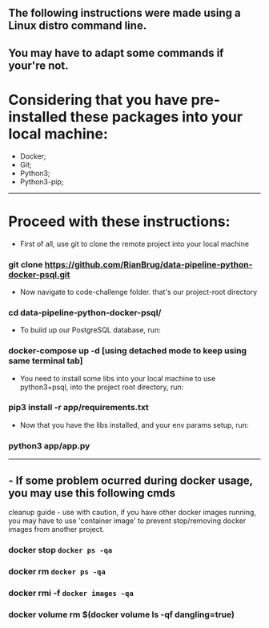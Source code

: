 ## The following instructions were made using a Linux distro command line.
You may have to adapt some commands if your're not.
--- 

# Considering that you have pre-installed these packages into your local machine:
- Docker;
- Git;
- Python3;
- Python3-pip;

---

# Proceed with these instructions:

- First of all, use git to clone the remote project into your local machine
### git clone https://github.com/RianBrug/data-pipeline-python-docker-psql.git

- Now navigate to code-challenge folder. that's our project-root directory
### cd data-pipeline-python-docker-psql/

- To build up our PostgreSQL database, run:
### docker-compose up -d [using detached mode to keep using same terminal tab]

- You need to install some libs into your local machine to use python3+psql, 
into the project root directory, run:
### pip3 install -r app/requirements.txt

 - Now that you have the libs installed, and your env params setup, run:
### python3 app/app.py

---

## - If some problem ocurred during docker usage, you may use this following cmds

cleanup guide - use with caution, if you have other docker images running, you may have to use 'container image' to prevent stop/removing docker images from another project.

### docker stop `docker ps -qa`
### docker rm `docker ps -qa`
### docker rmi -f `docker images -qa `
### docker volume rm $(docker volume ls -qf dangling=true)
